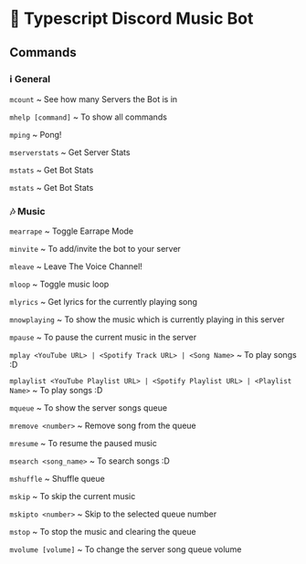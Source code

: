 # :robot: Typescript Discord Music Bot
  
## Commands

### :information_source: General

`mcount` ~ See how many Servers the Bot is in

`mhelp [command]` ~ To show all commands

`mping` ~ Pong!

`mserverstats` ~ Get Server Stats

`mstats` ~ Get Bot Stats

`mstats` ~ Get Bot Stats

### :notes: Music

`mearrape` ~ Toggle Earrape Mode

`minvite` ~ To add/invite the bot to your server

`mleave` ~ Leave The Voice Channel!

`mloop` ~ Toggle music loop

`mlyrics` ~ Get lyrics for the currently playing song

`mnowplaying` ~ To show the music which is currently playing in this server

`mpause` ~ To pause the current music in the server

`mplay <YouTube URL> | <Spotify Track URL> | <Song Name>` ~ To play songs :D

`mplaylist <YouTube Playlist URL> | <Spotify Playlist URL> | <Playlist Name>` ~ To play songs :D

`mqueue` ~ To show the server songs queue

`mremove <number>` ~ Remove song from the queue

`mresume` ~ To resume the paused music

`msearch <song_name>` ~ To search songs :D

`mshuffle` ~ Shuffle queue

`mskip` ~ To skip the current music

`mskipto <number>` ~ Skip to the selected queue number

`mstop` ~ To stop the music and clearing the queue

`mvolume [volume]` ~ To change the server song queue volume
